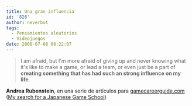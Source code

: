 ```yaml
---
title: Una gran influencia
id: '826'
author: neverbot
tags:
  - Pensamientos aleatorios
  - Videojuegos
date: 2008-07-08 08:22:07
---
```


> I am afraid, but I'm more afraid of giving up and never knowing what it's like to make a game, or lead a team, or even just be a part of **creating something that has had such an strong influence on my life**.

**Andrea Rubenstein**, en una serie de artículos para [gamecareerguide.com](http://www.gamecareerguide.com/) ([My search for a Japanese Game School](http://gamecareerguide.com/features/468/my_search_for_a_japanese_game_.php))